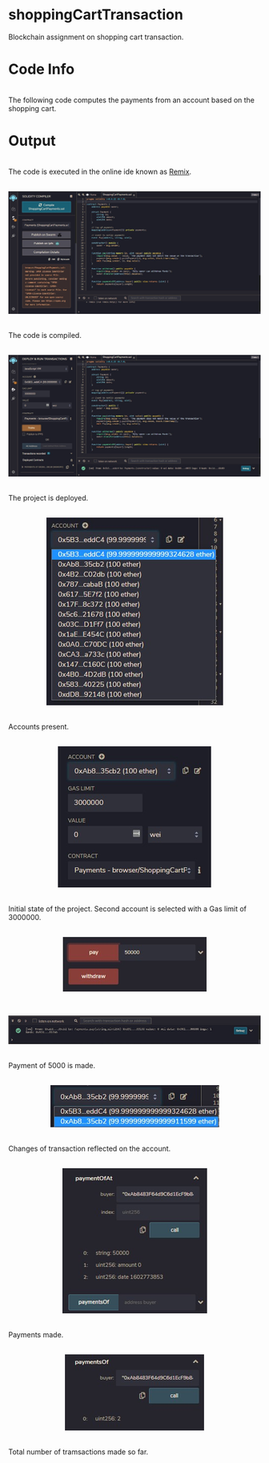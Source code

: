 # shoppingCartTransaction
Blockchain assignment on shopping cart transaction.

# Code Info
<br>
The following code computes the payments from an account based on the shopping cart.
<br>

# Output
<br>
The code is executed in the online ide known as <a href="http://remix.ethereum.org/">Remix</a>. <br> <br>
<p align="center"><img src="resources/[2]compiled.jpg" alt="Compiled"></p><br>
The code is compiled. <br> <br>
<p align="center"><img src="resources/[3]deployed.jpg" alt="Deployed"></p><br>
The project is deployed. <br> <br>
<p align="center"><img src="resources/[4]accounts.jpg" alt="Deployed"></p><br>
Accounts present. <br> <br>
<p align="center"><img src="resources/[5]initial_state.jpg" alt="init_state"></p><br>
Initial state of the project. Second account is selected with a Gas limit of 3000000. <br> <br>
<p align="center"><img src="resources/[6]paid.jpg" alt="init_state"></p><br>
<p align="center"><img src="resources/[7]paid_status.jpg" alt="init_state"></p><br>
Payment of 5000 is made. <br> <br>
<p align="center"><img src="resources/[8]acc_status_post_payments.jpg" alt="init_state"></p><br>
Changes of transaction reflected on the account. <br> <br>
<p align="center"><img src="resources/[9]amt_transacted.jpg" alt="init_state"></p><br>
Payments made. <br> <br>
<p align="center"><img src="resources/[10]no_of_transactions.jpg" alt="init_state"></p><br>
Total number of tramsactions made so far.
